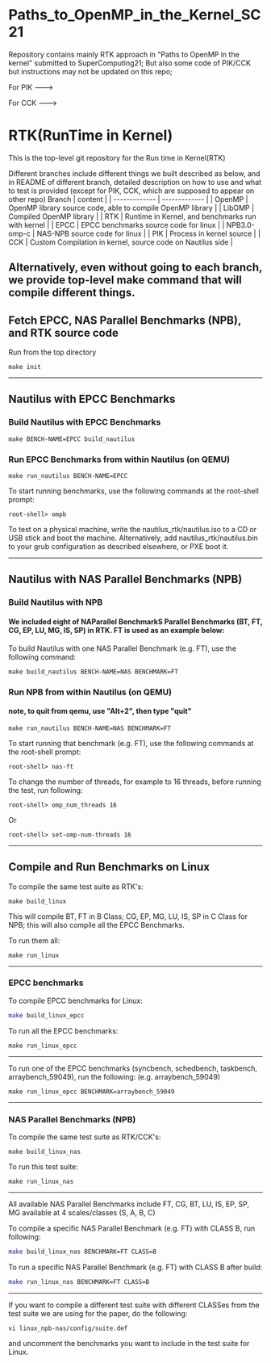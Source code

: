 # Paths_to_OpenMP_in_the_Kernel_SC21
Repository contains mainly RTK approach in "Paths to OpenMP in the kernel" submitted to SuperComputing21; But also some code of PIK/CCK but instructions may not be updated on this repo;

For PIK ---> 

For CCK --->

# RTK(RunTime in Kernel)

This is the top-level git repository for the Run time in Kernel(RTK)

Different branches include different things we built described as below, and in README of different branch, detailed description on how to use and what to test is provided (except for PIK, CCK, which are supposed to appear on other repo)
 Branch  | content |
| ------------- | ------------- |
| OpenMP | OpenMP library source code, able to compile OpenMP library |
| LibOMP  | Compiled OpenMP library |
| RTK | Runtime in Kernel, and benchmarks run with kernel |
| EPCC | EPCC benchmarks source code for linux |
| NPB3.0-omp-c | NAS-NPB source code for linux |
| PIK | Process in kernel source |
| CCK | Custom Compilation in kernel, source code on Nautilus side |

## Alternatively, even without going to each branch, we provide top-level make command that will compile different things.

## Fetch EPCC, NAS Parallel Benchmarks (NPB), and RTK source code
Run from the top directory
```shell
make init
```

---

## Nautilus with EPCC Benchmarks

### Build Nautilus with EPCC Benchmarks

```shell
make BENCH-NAME=EPCC build_nautilus
```

### Run EPCC Benchmarks from within Nautilus (on QEMU)

```shell
make run_nautilus BENCH-NAME=EPCC
```

To start running benchmarks, use the following commands at the root-shell prompt:
```
root-shell> ompb
```

To test on a physical machine, write the nautilus_rtk/nautilus.iso to a CD or USB stick and boot the machine.   Alternatively, add nautilus_rtk/nautilus.bin to your grub configuration as described elsewhere, or PXE boot it.

---

## Nautilus with NAS Parallel Benchmarks (NPB)

### Build Nautilus with NPB

#### We included eight of NAParallel BenchmarkS Parallel Benchmarks (BT, FT, CG, EP, LU, MG, IS, SP) in RTK. FT is used as an example below:

To build Nautilus with one NAS Parallel Benchmark (e.g. FT), use the following command:

```shell
make build_nautilus BENCH-NAME=NAS BENCHMARK=FT 
```

### Run NPB from within Nautilus (on QEMU)
#### note, to quit from qemu, use "Alt+2", then type "quit"

```shell
make run_nautilus BENCH-NAME=NAS BENCHMARK=FT 
```

To start running that benchmark (e.g. FT), use the following commands at the root-shell prompt:
```
root-shell> nas-ft
```
To change the number of threads, for example to 16 threads, before running the test, run following:
```
root-shell> omp_num_threads 16
```

Or

```
root-shell> set-omp-num-threads 16
```

---



## Compile and Run Benchmarks on Linux

To compile the same test suite as RTK's:

```shell
make build_linux
```

This will compile BT, FT in B Class; CG, EP, MG, LU, IS, SP in C Class for NPB; this will also compile all the EPCC Benchmarks.

To run them all:

```shell
make run_linux
```

---

### EPCC benchmarks

To compile EPCC benchmarks for Linux:

``` sh
make build_linux_epcc
```

To run all the EPCC benchmarks:

```shell
make run_linux_epcc	
```

---

To run one of the EPCC benchmarks (syncbench, schedbench, taskbench, arraybench_59049), run the following:
(e.g. arraybench_59049)

```  shell
make run_linux_epcc BENCHMARK=arraybench_59049
```

---

### NAS Parallel Benchmarks (NPB)

To compile the same test suite as RTK/CCK's:

```shell
make build_linux_nas
```

To run this test suite:

```shell
make run_linux_nas
```

---

All available NAS Parallel Benchmarks include FT, CG, BT, LU, IS, EP, SP, MG available at 4 scales/classes (S, A, B, C)

To compile a specific NAS Parallel Benchmark (e.g. FT) with CLASS B, run following:

```sh
make build_linux_nas BENCHMARK=FT CLASS=B
```

To run a specific NAS Parallel Benchmark (e.g. FT) with CLASS B after build:

```sh
make run_linux_nas BENCHMARK=FT CLASS=B
```

---

If you want to compile a different test suite with different CLASSes from the test suite we are using for the paper, do the following:

```shell
vi linux_npb-nas/config/suite.def	
```

and uncomment the benchmarks you want to include in the test suite for Linux.

